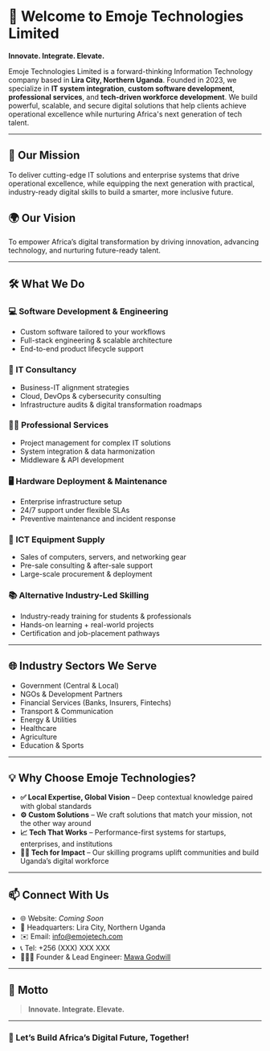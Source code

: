 # 👋 Welcome to Emoje Technologies Limited

**Innovate. Integrate. Elevate.**

Emoje Technologies Limited is a forward-thinking Information Technology company based in **Lira City, Northern Uganda**. Founded in 2023, we specialize in **IT system integration**, **custom software development**, **professional services**, and **tech-driven workforce development**. We build powerful, scalable, and secure digital solutions that help clients achieve operational excellence while nurturing Africa's next generation of tech talent.

---

## 🚀 Our Mission
To deliver cutting-edge IT solutions and enterprise systems that drive operational excellence, while equipping the next generation with practical, industry-ready digital skills to build a smarter, more inclusive future.

## 🌍 Our Vision
To empower Africa’s digital transformation by driving innovation, advancing technology, and nurturing future-ready talent.

---

## 🛠️ What We Do

### 💻 Software Development & Engineering
- Custom software tailored to your workflows
- Full-stack engineering & scalable architecture
- End-to-end product lifecycle support

### 🧠 IT Consultancy
- Business-IT alignment strategies
- Cloud, DevOps & cybersecurity consulting
- Infrastructure audits & digital transformation roadmaps

### 👨‍💼 Professional Services
- Project management for complex IT solutions
- System integration & data harmonization
- Middleware & API development

### 🖥️ Hardware Deployment & Maintenance
- Enterprise infrastructure setup
- 24/7 support under flexible SLAs
- Preventive maintenance and incident response

### 🧰 ICT Equipment Supply
- Sales of computers, servers, and networking gear
- Pre-sale consulting & after-sale support
- Large-scale procurement & deployment

### 📚 Alternative Industry-Led Skilling
- Industry-ready training for students & professionals
- Hands-on learning + real-world projects
- Certification and job-placement pathways

---

## 🌐 Industry Sectors We Serve
- Government (Central & Local)
- NGOs & Development Partners
- Financial Services (Banks, Insurers, Fintechs)
- Transport & Communication
- Energy & Utilities
- Healthcare
- Agriculture
- Education & Sports

---

## 💡 Why Choose Emoje Technologies?

- **✅ Local Expertise, Global Vision** – Deep contextual knowledge paired with global standards
- **⚙️ Custom Solutions** – We craft solutions that match your mission, not the other way around
- **📈 Tech That Works** – Performance-first systems for startups, enterprises, and institutions
- **👨‍🎓 Tech for Impact** – Our skilling programs uplift communities and build Uganda’s digital workforce

---

## 📫 Connect With Us

- 🌐 Website: _Coming Soon_
- 📍 Headquarters: Lira City, Northern Uganda
- ✉️ Email: [info@emojetech.com](mailto:info@emojetech.com)
- 📞 Tel: +256 (XXX) XXX XXX  
- 🧑🏽‍💼 Founder & Lead Engineer: [Mawa Godwill](https://github.com/mawagodwill)

---

## 📌 Motto
> **Innovate. Integrate. Elevate.**

---

### 🤝 Let’s Build Africa’s Digital Future, Together!

